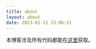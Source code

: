 ```yaml
---
title: about
layout: about
date: 2023-02-12 23:06:21
---
```


本博客涉及所有代码都能在[这里](https://github.com/ylinyang)获取。